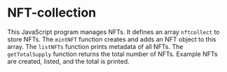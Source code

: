 # NFT-collection
This JavaScript program manages NFTs. It defines an array `nftcollect` to store NFTs. The `mintNFT` function creates and adds an NFT object to this array. The `listNFTs` function prints metadata of all NFTs. The `getTotalSupply` function returns the total number of NFTs. Example NFTs are created, listed, and the total is printed.
